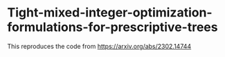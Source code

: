 # Tight-mixed-integer-optimization-formulations-for-prescriptive-trees
This reproduces the code from https://arxiv.org/abs/2302.14744 
